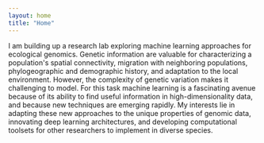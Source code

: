 ```yaml
---
layout: home
title: "Home"
---
```


I am building up a research lab exploring machine learning approaches for ecological genomics.
Genetic information are valuable for characterizing a population's spatial connectivity, migration with neighboring populations, phylogeographic and demographic history, and adaptation to the local environment. However, the complexity of genetic variation makes it challenging to model. For this task machine learning is a fascinating avenue because of its ability to find useful information in high-dimensionality data, and because new techniques are emerging rapidly. My interests lie in adapting these new approaches to the unique properties of genomic data, innovating deep learning architectures, and developing computational toolsets for other researchers to implement in diverse species.

